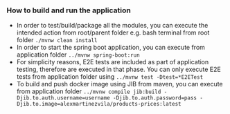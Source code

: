 ### How to build and run the application

- In order to test/build/package all the modules, you can execute the intended action from root/parent folder e.g. bash terminal from root folder `./mvnw clean install`
- In order to start the spring boot application, you can execute from application folder `../mvnw spring-boot:run`
- For simplicity reasons, E2E tests are included as part of application testing, therefore are executed in that phase. You can only execute E2E tests from application folder using `../mvnw test -Dtest=*E2ETest`
- To build and push docker image using JIB from maven, you can execute from application folder `../mvnw compile jib:build -Djib.to.auth.username=username -Djib.to.auth.password=pass -Djib.to.image=alexmartinezvila/products-prices:latest`
